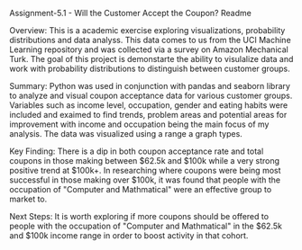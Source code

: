 Assignment-5.1 - Will the Customer Accept the Coupon? Readme

Overview: This is a academic exercise exploring visualizations, probability distributions and data analyss. This data comes to us from the UCI Machine Learning repository and was collected via a survey on Amazon Mechanical Turk. The goal of this project is demonstarte the ability to visulalize data and work with probability distributions to distinguish between customer groups.


Summary: Python was used in conjunction with pandas and seaborn library to analyze and visual coupon acceptance data for various customer groups. Variables such as income level, occupation, gender and eating habits were included and exaimed to find trends, problem areas and potential areas for improvement with income and occupation being the main focus of my analysis. The data was visualized using a range a graph types. 


Key Finding: There is a dip in both coupon acceptance rate and total coupons in those making between $62.5k and $100k while a very strong positive trend at $100k+. In researching where coupons were being most successful in those making over $100k, it was found that people with the occupation of "Computer and Mathmatical" were an effective group to market to. 


Next Steps: It is worth exploring if more coupons should be offered to people with the occupation of "Computer and Mathmatical" in the $62.5k and $100k income range in order to boost activity in that cohort. 


